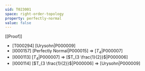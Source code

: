 ```yaml
---
uid: T023001
space: right-order-topology
property: perfectly-normal
value: false
---
```

[[Proof]]

* [T000294] [Urysohn|P000009]
* [I000157] [Perfectly Normal|P000015] => [$T_4$|P000007]
* [I000113] [$T_4$|P000007] => [$T_{3 \frac{1}{2}}$|P000006]
* [I000114] [$T_{3 \frac{1}{2}}$|P000006] => [Urysohn|P000009]

